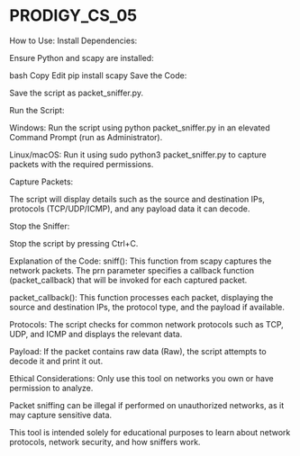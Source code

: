 # PRODIGY_CS_05

How to Use:
Install Dependencies:

Ensure Python and scapy are installed:

bash
Copy
Edit
pip install scapy
Save the Code:

Save the script as packet_sniffer.py.

Run the Script:

Windows: Run the script using python packet_sniffer.py in an elevated Command Prompt (run as Administrator).

Linux/macOS: Run it using sudo python3 packet_sniffer.py to capture packets with the required permissions.

Capture Packets:

The script will display details such as the source and destination IPs, protocols (TCP/UDP/ICMP), and any payload data it can decode.

Stop the Sniffer:

Stop the script by pressing Ctrl+C.

Explanation of the Code:
sniff(): This function from scapy captures the network packets. The prn parameter specifies a callback function (packet_callback) that will be invoked for each captured packet.

packet_callback(): This function processes each packet, displaying the source and destination IPs, the protocol type, and the payload if available.

Protocols: The script checks for common network protocols such as TCP, UDP, and ICMP and displays the relevant data.

Payload: If the packet contains raw data (Raw), the script attempts to decode it and print it out.

Ethical Considerations:
Only use this tool on networks you own or have permission to analyze.

Packet sniffing can be illegal if performed on unauthorized networks, as it may capture sensitive data.

This tool is intended solely for educational purposes to learn about network protocols, network security, and how sniffers work.
